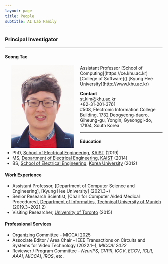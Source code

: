```yaml
---
layout: page
title: People 
subtitle: AI Lab Family
---
```


### Principal Investigator
<hr>

#### Seong Tae 
  
<img src="https://raw.githubusercontent.com/ailabkhu/ailabkhu.github.io/master/img/SeongTae_Kim.jpg" width="200" height="265" align="left" hspace="20" />
Assistant Professor   
[School of Computing](https://ce.khu.ac.kr)  
[College of Software]()  
[Kyung Hee University](http://www.khu.ac.kr)   

**Contact**  
st.kim@khu.ac.kr  
+82-31-201-3761  
#508, Electronic Information College Building, 1732 Deogyeong-daero, Giheung-gu, Yongin, Gyeonggi-do, 17104, South Korea  
 

<hr>

#### Education 
* PhD, [School of Electrical Engineering](), [KAIST]() (2019)  
* MS, [Department of Electrical Engineering](), [KAIST]() (2014)  
* BS, [School of Electrical Engineering](), [Korea University]() (2012)  
  
#### Work Experience

* Assistant Professor, [Department of Computer Science and Engineering], [Kyung Hee University] (2021.3~)
* Senior Research Scientist, [Chair for Computer Aided Medical Procedures], [Department of Informatics](), [Technical University of Munich]() (2019.3~2021.2)
* Visiting Researcher, [University of Toronto]() (2015)

#### Professional Services
* Organizing Committee - MICCAI 2025
* Associate Editor / Area Chair - IEEE Transactions on Circuits and Systems for Video Technology (2022.1~), _MICCAI 2022_
* Reviewer / Program Committee - _NeurIPS_, _CVPR_, _ICCV_, _ECCV_, _ICLR_, _AAAI_, _MICCAI_, _IROS_, etc. 
